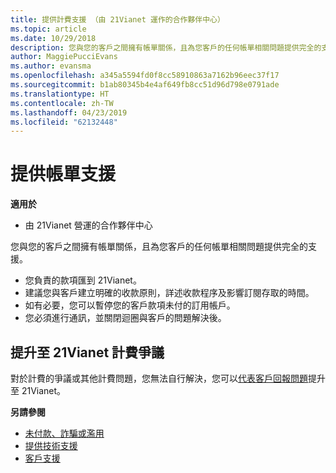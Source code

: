 ```yaml
---
title: 提供計費支援 （由 21Vianet 運作的合作夥伴中心）
ms.topic: article
ms.date: 10/29/2018
description: 您與您的客戶之間擁有帳單關係，且為您客戶的任何帳單相關問題提供完全的支援。
author: MaggiePucciEvans
ms.author: evansma
ms.openlocfilehash: a345a5594fd0f8cc58910863a7162b96eec37f17
ms.sourcegitcommit: b1ab80345b4e4af649fb8cc51d96d798e0791ade
ms.translationtype: HT
ms.contentlocale: zh-TW
ms.lasthandoff: 04/23/2019
ms.locfileid: "62132448"
---
```

# <a name="provide-billing-support"></a>提供帳單支援

**適用於**

-   由 21Vianet 營運的合作夥伴中心

您與您的客戶之間擁有帳單關係，且為您客戶的任何帳單相關問題提供完全的支援。

-   您負責的款項匯到 21Vianet。
-   建議您與客戶建立明確的收款原則，詳述收款程序及影響訂閱存取的時間。
-   如有必要，您可以暫停您的客戶款項未付的訂用帳戶。
-   您必須進行通訊，並關閉迴圈與客戶的問題解決後。

## <a href="" id="billingdisputes"></a>提升至 21Vianet 計費爭議

對於計費的爭議或其他計費問題，您無法自行解決，您可以[代表客戶回報問題](report-problems-on-behalf-of-a-customer.md)提升至 21Vianet。

**另請參閱**

-   [未付款、詐騙或濫用](non-payment-fraud-or-misuse.md)
-   [提供技術支援](provide-technical-support.md)
-   [客戶支援](customer-support.md)

